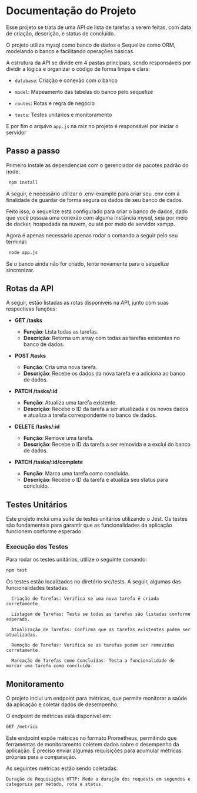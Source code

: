 # Documentação do Projeto

Esse projeto se trata de uma API de lista de tarefas a serem feitas, com data de criação, descrição, e status de concluído.

O projeto utiliza mysql como banco de dados e Sequelize como ORM, modelando o banco e facilitando operações básicas.

A estrutura da API se divide em 4 pastas principais, sendo responsáveis por dividir a lógica e organizar o código de forma limpa e clara:

- ```database```: Criação e conexão com o banco

- ```model```: Mapeamento das tabelas do banco pelo sequelize 

- ```routes```: Rotas e regra de negócio

- ```tests```: Testes unitários e monitoramento

E por fim o arquivo ```app.js``` na raiz no projeto é responsável por iniciar o servidor


## Passo a passo

Primeiro instale as dependencias com o gerenciador de pacotes padrão do node: 
```bash
 npm install
```
A seguir, é necessário utilizar o .env-example para criar seu .env com a finalidade de guardar de forma segura os dados de seu banco de dados. 

Feito isso, o sequelize está configurado para criar o banco de dados, dado que você possua uma conexão com alguma instância mysql, seja por meio de docker, hospedada na nuvem, ou até por meio de servidor xampp.

Agora é apenas necessário apenas rodar o comando a seguir pelo seu terminal:
```bash
 node app.js
```
Se o banco ainda não for criado, tente novamente para o sequelize sincronizar.


## Rotas da API

A seguir, estão listadas as rotas disponíveis na API, junto com suas respectivas funções:

- **GET /tasks**
  - **Função**: Lista todas as tarefas.
  - **Descrição**: Retorna um array com todas as tarefas existentes no banco de dados.

- **POST /tasks**
  - **Função**: Cria uma nova tarefa.
  - **Descrição**: Recebe os dados da nova tarefa e a adiciona ao banco de dados.

- **PATCH /tasks/:id**
  - **Função**: Atualiza uma tarefa existente.
  - **Descrição**: Recebe o ID da tarefa a ser atualizada e os novos dados e atualiza a tarefa correspondente no banco de dados.

- **DELETE /tasks/:id**
  - **Função**: Remove uma tarefa.
  - **Descrição**: Recebe o ID da tarefa a ser removida e a exclui do banco de dados.

- **PATCH /tasks/:id/complete**
  - **Função**: Marca uma tarefa como concluída.
  - **Descrição**: Recebe o ID da tarefa e atualiza seu status para concluído.

## Testes Unitários

Este projeto inclui uma suíte de testes unitários utilizando o Jest. Os testes são fundamentais para garantir que as funcionalidades da aplicação funcionem conforme esperado. 

### Execução dos Testes

Para rodar os testes unitários, utilize o seguinte comando:

```bash
npm test
```

Os testes estão localizados no diretório src/tests. A seguir, algumas das funcionalidades testadas:

      Criação de Tarefas: Verifica se uma nova tarefa é criada corretamente.

      Listagem de Tarefas: Testa se todas as tarefas são listadas conforme esperado.

      Atualização de Tarefas: Confirma que as tarefas existentes podem ser atualizadas.

      Remoção de Tarefas: Verifica se as tarefas podem ser removidas corretamente.

      Marcação de Tarefas como Concluídas: Testa a funcionalidade de marcar uma tarefa como concluída.

## Monitoramento

O projeto inclui um endpoint para métricas, que permite monitorar a saúde da aplicação e coletar dados de desempenho.

O endpoint de métricas está disponível em:

```bash
GET /metrics
```

Este endpoint expõe métricas no formato Prometheus, permitindo que ferramentas de monitoramento coletem dados sobre o desempenho da aplicação. É preciso enviar algumas requisições para acumular métricas próprias para a comparação.

As seguintes métricas estão sendo coletadas:

    Duração de Requisições HTTP: Mede a duração dos requests em segundos e categoriza por método, rota e status.